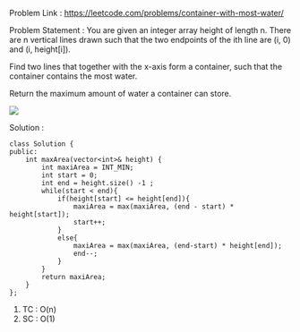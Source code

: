 Problem Link : https://leetcode.com/problems/container-with-most-water/

Problem Statement : You are given an integer array height of length n. There are n vertical lines drawn such that the two endpoints of the ith line are (i, 0) and (i, height[i]).

Find two lines that together with the x-axis form a container, such that the container contains the most water.

Return the maximum amount of water a container can store.

![](/images/0.PNG)

Solution : 



```
class Solution {
public:
    int maxArea(vector<int>& height) {
        int maxiArea = INT_MIN;
        int start = 0;
        int end = height.size() -1 ;
        while(start < end){
            if(height[start] <= height[end]){
                maxiArea = max(maxiArea, (end - start) * height[start]);
                start++;
            }
            else{
                maxiArea = max(maxiArea, (end-start) * height[end]);
                end--;
            }
        }
        return maxiArea;
    }
};
```

1) TC : O(n)<br>
2) SC : O(1)